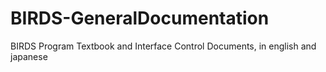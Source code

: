 # BIRDS-GeneralDocumentation
 BIRDS Program Textbook and Interface Control Documents, in english and japanese
